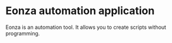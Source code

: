 # Eonza automation application

Eonza is an automation tool. It allows you to create scripts without programming.
